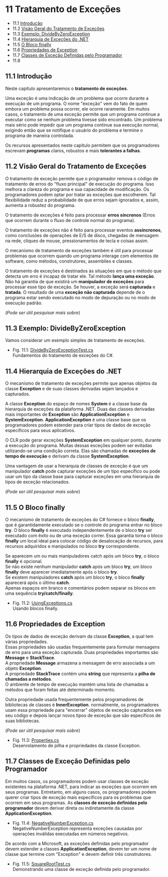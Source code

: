 # 11 Tratamento de Exceções

- 11.1 [Introdução](#111-introdução)
- 11.2 [Visão Geral do Tratamento de Exceções](#112-visão-geral-do-tratamento-de-exceções)
- 11.3 [Exemplo: DivideByZeroException](#113-exemplo-dividebyzeroexception)
- 11.4 [Hierarquia de Exceções do .NET](#114-hierarquia-de-exceções-do-net)
- 11.5 [O Bloco finally](#115-o-bloco-finally)
- 11.6 [Propriedades de Exception](#116-propriedades-de-exception)
- 11.7 [Classes de Exceção Definidas pelo Programador](#117-classes-de-exceção-definidas-pelo-programador)
- 11.8

## 11.1 Introdução

Neste capítulo apresentaremos o **tratamento de exceções**.

Uma exceção é uma indicação de um problema que ocorre durante a execução de um programa.
O nome "exceção" vem do fato de quem embora um problema possa ocorrer, ele ocorre raramente.
Em muitos casos, o tratamento de uma exceção permite que um programa continue a executar como se nenhum problema tivesse sido encontrado.
Um problema mais sério pode impedir que um programa continue sua execução normal,
exigindo então que se notifique o usuário do problema e termine o programa de maneira controlada.

Os recursos apresentados neste capítulo permitem que os programadores escrevam **programas** claros, robustos e mais **tolerantes a falhas**.

## 11.2 Visão Geral do Tratamento de Exceções

O tratamento de exceção permite que o programador remova o código de tratamento de erros do "fluxo principal" de execução do programa.
Isso melhora a clareza do programa e sua capacidade de modificação.
Os programadores podem optar por tratar as exceções que escolherem.
Tal flexibilidade reduz a probabilidade de que erros sejam ignorados e, assim, aumenta a robustez do programa.

O tratamento de exceções é feito para processar **erros síncronos** (Erros que ocorrem durante o fluxo de controle normal do programa).

O tratamento de exceções não é feito para processar eventos **assíncronos**, como conclusões de operações de E/S de disco,
chegadas de mensagem na rede, cliques de mouse, pressionamentos de tecla e coisas assim.

O mecanismo de tratamento de exceções também é útil para processar problemas que ocorrem quando um programa interage com elementos de software,
como métodos, construtores, assemblies e classes.

O tratamento de exceções é destinados às situações em que o método que detecta um erro é incapaz de tratar ele.
Tal método **lança uma exceção**. Não há garantia de que existirá um **manipulador de exceções** para processar esse tipo de exceção. Se houver, a exceção será **capturada** e **tratada**.
O resultado de uma **exceção não capturada** depende de o programa estar sendo executado no modo de depuração ou no modo de execução padrão.

(*Pode ser útil pesquisar mais sobre*)

## 11.3 Exemplo: DivideByZeroException

Vamos considerar um exemplo simples de tratamento de exceções.

- Fig. 11.1: [DivideByZeroExceptionTest.cs](./Fig-11.01%20-%20DivideByZeroExceptionTest.cs)\
Fundamentos do tratamento de exceções do C#.

## 11.4 Hierarquia de Exceções do .NET

O mecanismo de tratamento de exceções permite que apenas objetos da classe **Exception** e de suas classes derivadas sejam lançados e capturados.

A classe **Exception** do espaço de nomes **System** é a classe base da hierarquia de exceções da plataforma .NET.
Duas das classes derivadas mais importantes de **Exception** são **ApplicationException** e **SystemException**.
**ApplicationException** é uma classe base que os programadores podem estender para criar tipos de dados de exceção específicos para seus aplicativos.

O CLR pode gerar exceções **SystemException** em qualquer ponto, durante a execução do programa.
Muitas dessas exceções podem ser evitadas utilizando-se uma condição correta. Elas são chamadas de **exceções de tempo de execução** e derivam da classe **SystemException**.

Uma vantagem de usar a hierarquia de classes de exceção é que um manipulador **catch**
pode capturar exceções de um tipo específico ou pode usar um tipo da classe base para
capturar exceções em uma hierarquia de tipos de exceção relacionados.

(*Pode ser útil pesquisar mais sobre*)

## 11.5 O Bloco finally

O mecanismo de tratamento de exceções do C# fornece o bloco **finally**,
que é garantidamente executado se o controle do programa entrar no bloco **try**.
O bloco **finally** é executado independentemente de o bloco **try** ser executado com êxito ou de uma exceção correr.
Essa garantia torna o bloco **finally** um local ideal para colocar código de desalocação de recursos, para recursos adquiridos e manipulados no bloco **try** correspondente.

Se aparecem um ou mais manipuladores catch após um bloco **try**, o bloco **finally** é opcional.\
Se não existe nenhum manipulador **catch** após um bloco **try**, um bloco **finally** deve aparecer imediatamente após o bloco **try**.\
Se existem manipuladores **catch** após um bloco **try**, o bloco **finally** aparecerá após o último **catch**.\
Apenas espaços em branco e comentários podem separar os blocos em uma sequência **try/catch/finally**.

- Fig. 11.2: [UsingExceptions.cs](./Fig-11.02%20-%20UsingException.cs)\
Usando blocos finally.

## 11.6 Propriedades de Exception

Os tipos de dados de exceção derivam da classe **Exception**, a qual tem várias propriedades.\
Essas propriedades são usadas frequentemente para formular mensagens de erro para uma exceção capturada.
Duas propriedades importantes são **Message** e **StackTrace**.\
A propriedade **Message** armazena a mensagem de erro associada a um objeto **Exception**.\
A propriedade **StackTrace** contém uma **string** que representa a **pilha de chamadas a métodos**.\
O ambiente de tempo de execução mantém uma lista de chamadas a métodos que foram feitas até determinado momento.

Outra propriedade usada frequentemente pelos programadores de bibliotecas de classes é **InnerException**.
normalmente, os programadores usam essa propriedade para "encerrar" objetos de exceção capturados em seu código
e depois lançar novos tipos de exceção que são específicos de suas bibliotecas.

(*Pode ser útil pesquisar mais sobre*)

- Fig. 11.3: [Properties.cs](./Fig-11.03%20-%20Properties.cs)\
Desenrolamento de pilha e propriedades da classe Exception.

## 11.7 Classes de Exceção Definidas pelo Programador

Em muitos casos, os programadores podem usar classes de exceção existentes na plataforma .NET, para indicar as exceções que ocorrem em seus programas.
Entretanto, em alguns casos, os programadores podem querer criar tipos de exceção mais específicos para os problemas que ocorrem em seus programas.
As **classes de exceção definidas pelo programador** devem derivar direta ou indiretamente da classe **ApplicationException**.

- Fig. 11.4: [NegativeNumberException.cs](./Fig-11.04%20-%20NegativeNumberException.cs)\
NegativeNumberException representa exceções causadas por operações inválidas executadas em números negativos.

De acordo com a Microsoft, as exceções definidas pelo programador devem estender a classes **ApplicationException**,
devem ter um nome de classe que termine com "Exception" e devem definir três construtores.

- Fig. 11.5: [SquareRootTest.cs](./Fig-11.05%20-%20SquareRootTest.cs)\
Demonstrando uma classe de exceção definida pelo programador.
